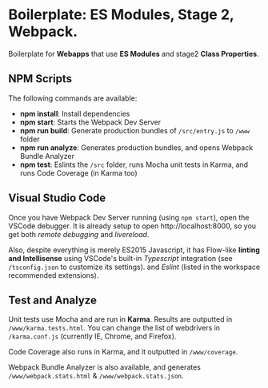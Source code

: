 # Boilerplate: ES Modules, Stage 2, Webpack.

Boilerplate for **Webapps** that use **ES Modules** and stage2 **Class Properties**.


## NPM Scripts

The following commands are available:
 - **npm install**: Install dependencies
 - **npm start**: Starts the Webpack Dev Server
 - **npm run build**: Generate production bundles of `/src/entry.js` to `/www` folder
 - **npm run analyze**: Generates production bundles, and opens Webpack Bundle Analyzer
 - **npm test**: Eslints the `/src` folder, runs Mocha unit tests in Karma, and runs Code Coverage (in Karma too)


## Visual Studio Code

Once you have Webpack Dev Server running (using `npm start`), open the VSCode debugger.
It is already setup to open http://localhost:8000, so you get both *remote debugging* and *livereload*.

Also, despite everything is merely ES2015 Javascript, it has Flow-like **linting and Intellisense**
using VSCode's built-in *Typescript* integration (see `/tsconfig.json` to customize its settings).
and *Eslint* (listed in the workspace recommended extensions).


## Test and Analyze

Unit tests use Mocha and are run in **Karma**.
Results are outputted in `/www/karma.tests.html`.
You can change the list of webdrivers in `/karma.conf.js` (currently IE, Chrome, and Firefox).

Code Coverage also runs in Karma, and it outputted in `/www/coverage`.

Webpack Bundle Analyzer is also available, and generates `/www/webpack.stats.html` & `/www/webpack.stats.json`.

